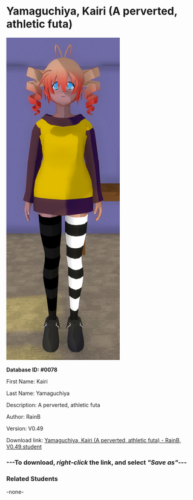 # Yamaguchiya, Kairi (A perverted, athletic futa)

<img src="../../Files/Images/Yamaguchiya, Kairi (A perverted, athletic futa).png" title="Yamaguchiya, Kairi (A perverted, athletic futa) - RainB, V0.49">

**Database ID: #0078**

First Name: Kairi

Last Name: Yamaguchiya

Description: A perverted, athletic futa

Author: RainB

Version: V0.49

Download link: <a href="https://raw.githubusercontent.com/Arbiter1223/Daigaku-Gurashi-Custom-Students/master/Files/Student%20Files/Yamaguchiya%2C%20Kairi%20(A%20perverted%2C%20athletic%20futa)%20-%20RainB%2C%20V0.49.student">Yamaguchiya, Kairi (A perverted, athletic futa) - RainB, V0.49.student</a>

### ---**To download, _right-click_ the link, and select _"Save as"_**---

### Related Students

-none-
